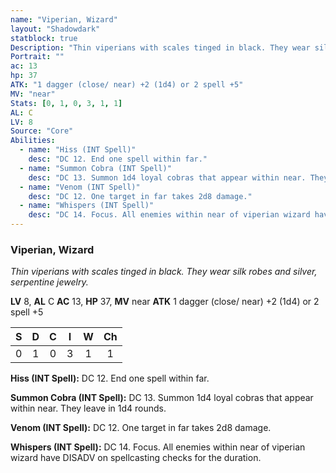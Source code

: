 ```yaml
---
name: "Viperian, Wizard"
layout: "Shadowdark"
statblock: true
Description: "Thin viperians with scales tinged in black. They wear silk robes and silver, serpentine jewelry."
Portrait: ""
ac: 13
hp: 37
ATK: "1 dagger (close/ near) +2 (1d4) or 2 spell +5"
MV: "near"
Stats: [0, 1, 0, 3, 1, 1]
AL: C
LV: 8
Source: "Core"
Abilities:
  - name: "Hiss (INT Spell)"
    desc: "DC 12. End one spell within far."
  - name: "Summon Cobra (INT Spell)"
    desc: "DC 13. Summon 1d4 loyal cobras that appear within near. They leave in 1d4 rounds."
  - name: "Venom (INT Spell)"
    desc: "DC 12. One target in far takes 2d8 damage."
  - name: "Whispers (INT Spell)"
    desc: "DC 14. Focus. All enemies within near of viperian wizard have DISADV on spellcasting checks for the duration."
---
```


### Viperian, Wizard

_Thin viperians with scales tinged in black. They wear silk robes and silver, serpentine jewelry._

**LV** 8, **AL** C
**AC** 13, **HP** 37, **MV** near
**ATK** 1 dagger (close/ near) +2 (1d4) or 2 spell +5

|  S  |  D  |  C  |  I  |  W  |  Ch  |
|:---:|:---:|:---:|:---:|:---:|:----:|
| 0 | 1 | 0 | 3 | 1 | 1 |

**Hiss (INT Spell):** DC 12. End one spell within far.

**Summon Cobra (INT Spell):** DC 13. Summon 1d4 loyal cobras that appear within near. They leave in 1d4 rounds.

**Venom (INT Spell):** DC 12. One target in far takes 2d8 damage.

**Whispers (INT Spell):** DC 14. Focus. All enemies within near of viperian wizard have DISADV on spellcasting checks for the duration.

